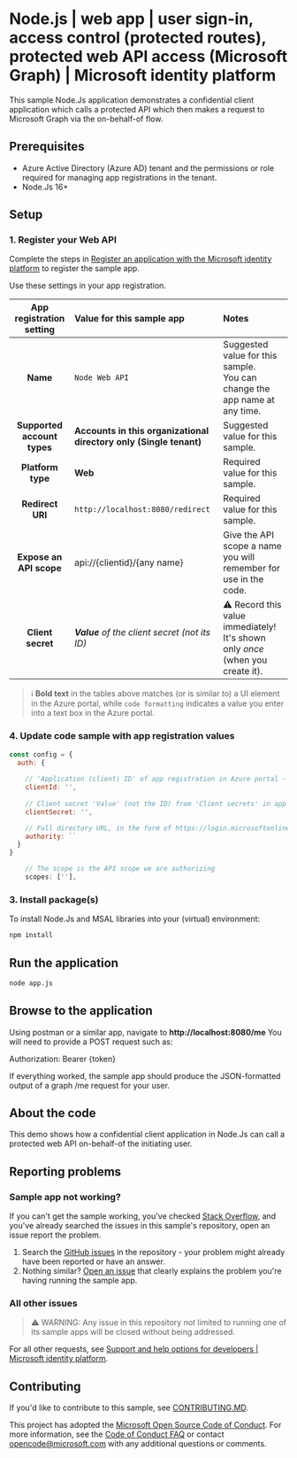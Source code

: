 <!-- Keeping yaml frontmatter commented out for now
---
# Metadata required by https://docs.microsoft.com/samples/browse/
# Metadata properties: https://review.docs.microsoft.com/help/contribute/samples/process/onboarding?branch=main#add-metadata-to-readme
languages:
- Node.Js
page_type: sample
name: "Node.Js application that makes a request to the Graph API from a protected API on behalf of a user"
description: "This sample Node.Js application shows a confidential client application which calls a protected API which make a request to Microsoft Graph using the on-behalf-of flow."
products:
- azure
- azure-active-directory
- ms-graph
urlFragment: ms-identity-docs-code-api-nodejs
---
-->

# Node.js | web app | user sign-in, access control (protected routes), protected web API access (Microsoft Graph) | Microsoft identity platform

<!-- Build badges here
![Build passing.](https://img.shields.io/badge/build-passing-brightgreen.svg) ![Code coverage.](https://img.shields.io/badge/coverage-100%25-brightgreen.svg) ![License.](https://img.shields.io/badge/license-MIT-green.svg)
-->

This sample Node.Js application demonstrates a confidential client application which calls a protected API which then makes a request to Microsoft Graph via the on-behalf-of flow.

## Prerequisites

- Azure Active Directory (Azure AD) tenant and the permissions or role required for managing app registrations in the tenant.
- Node.Js 16+

## Setup

### 1. Register your Web API

Complete the steps in [Register an application with the Microsoft identity platform](https://docs.microsoft.com/azure/active-directory/develop/quickstart-register-app) to register the sample app.

Use these settings in your app registration.

| App registration <br/> setting    | Value for this sample app                                                    | Notes                                                                                              |
|:---------------------------------:|:-----------------------------------------------------------------------------|:---------------------------------------------------------------------------------------------------|
| **Name**                          | `Node Web API`                                                               | Suggested value for this sample. <br/> You can change the app name at any time.                    |
| **Supported account types**       | **Accounts in this organizational directory only (Single tenant)**           | Suggested value for this sample.                                                                   |
| **Platform type**                 | **Web**                                                                      | Required value for this sample.                                                                    |
| **Redirect URI**                  | `http://localhost:8080/redirect`                                             | Required value for this sample.                                                                    |
| **Expose an API scope**           | api://{clientid}/{any name}                                                  | Give the API scope a name you will remember for use in the code.                                              |
| **Client secret**                 | _**Value** of the client secret (not its ID)_                                | :warning: Record this value immediately! <br/> It's shown only _once_ (when you create it).        |

> :information_source: **Bold text** in the tables above matches (or is similar to) a UI element in the Azure portal, while `code formatting` indicates a value you enter into a text box in the Azure portal.




### 4. Update code sample with app registration values

```javascript
const config = {
  auth: {
    
    // 'Application (client) ID' of app registration in Azure portal - this value is a GUID
    clientId: '',
    
    // Client secret 'Value' (not the ID) from 'Client secrets' in app registration in Azure portal
    clientSecret: '',

    // Full directory URL, in the form of https://login.microsoftonline.com/<tenant>
    authority: ``
  }
}
```

```javascript
    // The scope is the API scope we are authorizing
    scopes: [''],
```


### 3. Install package(s)

To install Node.Js and MSAL libraries into your (virtual) environment:

```bash
npm install
```

## Run the application

```bash
node app.js
```

## Browse to the application

Using postman or a similar app, navigate to **http://localhost:8080/me**
You will need to provide a POST request such as:

Authorization: Bearer {token}


If everything worked, the sample app should produce the JSON-formatted output of a graph /me request for your user.





## About the code

This demo shows how a confidential client application in Node.Js can call a protected web API on-behalf-of the initiating user.


## Reporting problems

### Sample app not working?

If you can't get the sample working, you've checked [Stack Overflow](http://stackoverflow.com/questions/tagged/msal), and you've already searched the issues in this sample's repository, open an issue report the problem.

1. Search the [GitHub issues](../../issues) in the repository - your problem might already have been reported or have an answer.
1. Nothing similar? [Open an issue](../../issues/new) that clearly explains the problem you're having running the sample app.

### All other issues

> :warning: WARNING: Any issue in this repository _not_ limited to running one of its sample apps will be closed without being addressed.

For all other requests, see [Support and help options for developers | Microsoft identity platform](https://docs.microsoft.com/azure/active-directory/develop/developer-support-help-options).

## Contributing

If you'd like to contribute to this sample, see [CONTRIBUTING.MD](/CONTRIBUTING.md).

This project has adopted the [Microsoft Open Source Code of Conduct](https://opensource.microsoft.com/codeofconduct/). For more information, see the [Code of Conduct FAQ](https://opensource.microsoft.com/codeofconduct/faq/) or contact [opencode@microsoft.com](mailto:opencode@microsoft.com) with any additional questions or comments.
